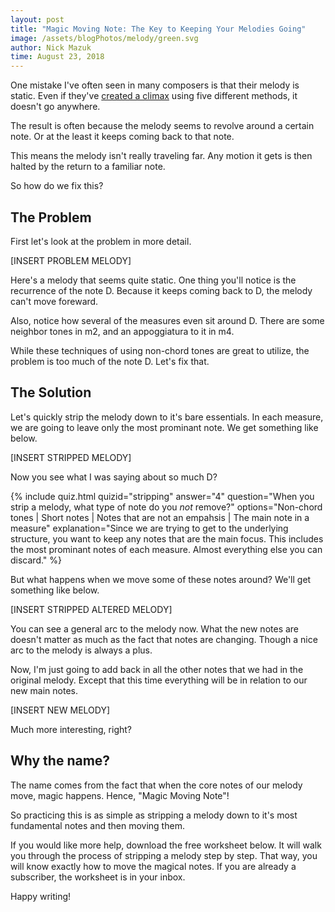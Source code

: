 ```yaml
---
layout: post
title: "Magic Moving Note: The Key to Keeping Your Melodies Going"
image: /assets/blogPhotos/melody/green.svg
author: Nick Mazuk
time: August 23, 2018
---
```


One mistake I've often seen in many composers is that their melody is static. Even if they've [created a climax](/blog/4WaysToAddMeaningToYourMelody) using five different methods, it doesn't go anywhere.

The result is often because the melody seems to revolve around a certain note. Or at the least it keeps coming back to that note.

This means the melody isn't really traveling far. Any motion it gets is then halted by the return to a familiar note.

So how do we fix this?

<!--end-of-intro-->

## The Problem

First let's look at the problem in more detail.

[INSERT PROBLEM MELODY]

Here's a melody that seems quite static. One thing you'll notice is the recurrence of the note D. Because it keeps coming back to D, the melody can't move foreward.

Also, notice how several of the measures even sit around D. There are some neighbor tones in m2, and an appoggiatura to it in m4.

While these techniques of using non-chord tones are great to utilize, the problem is too much of the note D. Let's fix that.

## The Solution

Let's quickly strip the melody down to it's bare essentials. In each measure, we are going to leave only the most prominant note. We get something like below.

[INSERT STRIPPED MELODY]

Now you see what I was saying about so much D?

{% include quiz.html quizid="stripping" answer="4" question="When you strip a melody, what type of note do you <em>not</em> remove?" options="Non-chord tones | Short notes | Notes that are not an empahsis | The main note in a measure" explanation="Since we are trying to get to the underlying structure, you want to keep any notes that are the main focus. This includes the most prominant notes of each measure. Almost everything else you can discard." %}

But what happens when we move some of these notes around? We'll get something like below.

[INSERT STRIPPED ALTERED MELODY]

You can see a general arc to the melody now. What the new notes are doesn't matter as much as the fact that notes are changing. Though a nice arc to the melody is always a plus.

Now, I'm just going to add back in all the other notes that we had in the original melody. Except that this time everything will be in relation to our new main notes.

[INSERT NEW MELODY]

Much more interesting, right?

## Why the name?

The name comes from the fact that when the core notes of our melody move, magic happens. Hence, "Magic Moving Note"!

So practicing this is as simple as stripping a melody down to it's most fundamental notes and then moving them.

If you would like more help, download the free worksheet below. It will walk you through the process of stripping a melody step by step. That way, you will know exactly how to move the magical notes. If you are already a subscriber, the worksheet is in your inbox.

Happy writing!
